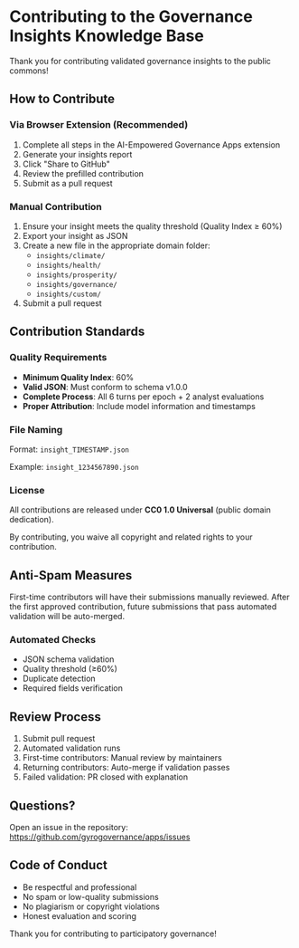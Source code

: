 # Contributing to the Governance Insights Knowledge Base

Thank you for contributing validated governance insights to the public commons!

## How to Contribute

### Via Browser Extension (Recommended)

1. Complete all steps in the AI-Empowered Governance Apps extension
2. Generate your insights report
3. Click "Share to GitHub"
4. Review the prefilled contribution
5. Submit as a pull request

### Manual Contribution

1. Ensure your insight meets the quality threshold (Quality Index ≥ 60%)
2. Export your insight as JSON
3. Create a new file in the appropriate domain folder:
   - `insights/climate/`
   - `insights/health/`
   - `insights/prosperity/`
   - `insights/governance/`
   - `insights/custom/`
4. Submit a pull request

## Contribution Standards

### Quality Requirements

- **Minimum Quality Index**: 60%
- **Valid JSON**: Must conform to schema v1.0.0
- **Complete Process**: All 6 turns per epoch + 2 analyst evaluations
- **Proper Attribution**: Include model information and timestamps

### File Naming

Format: `insight_TIMESTAMP.json`

Example: `insight_1234567890.json`

### License

All contributions are released under **CC0 1.0 Universal** (public domain dedication).

By contributing, you waive all copyright and related rights to your contribution.

## Anti-Spam Measures

First-time contributors will have their submissions manually reviewed. After the first approved contribution, future submissions that pass automated validation will be auto-merged.

### Automated Checks

- JSON schema validation
- Quality threshold (≥60%)
- Duplicate detection
- Required fields verification

## Review Process

1. Submit pull request
2. Automated validation runs
3. First-time contributors: Manual review by maintainers
4. Returning contributors: Auto-merge if validation passes
5. Failed validation: PR closed with explanation

## Questions?

Open an issue in the repository: https://github.com/gyrogovernance/apps/issues

## Code of Conduct

- Be respectful and professional
- No spam or low-quality submissions
- No plagiarism or copyright violations
- Honest evaluation and scoring

Thank you for contributing to participatory governance!

